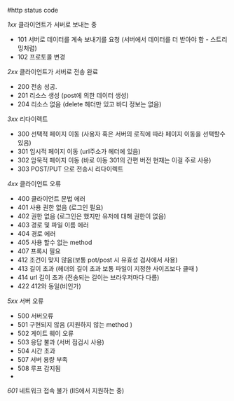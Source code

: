 #http status code


*1xx* 클라이언트가 서버로 보내는 중 
- 101 서버로 데이터를 계속 보내기를 요청 (서버에서 데이터를 더 받아야 함 - 스트리밍처럼)
- 102 프로토콜 변경

*2xx* 클라이언트가 서버로 전송 완료
- 200 전송 성공.
- 201 리소스 생성 (post에 의한 데이터 생성)
- 204 리소스 없음 (delete 헤더만 있고 바디 정보는 없음)


*3xx* 리다이렉트
- 300 선택적 페이지 이동 (사용자 혹은 서버의 로직에 따라 페이지 이동을 선택할수 있음)
- 301 임시적 페이지 이동 (url주소가 헤더에 있음)
- 302 암묵적 페이지 이동 (바로 이동 301의 간편 버전 현재는 이걸 주로 사용)
- 303 POST/PUT 으로 전송시 리다이렉트

*4xx* 클라이언트 오류
- 400 클라이언트 문법 에러 
- 401 사용 권한 없음 (로그인 필요)
- 402 권한 없음 (로그인은 했지만 유저에 대해 권한이 없음)
- 403 경로 및 파일 이름 에러
- 404 경로 에러
- 405 사용 할수 없는 method 
- 407 프록시 필요
- 412 조건이 맞지 않음(보통 pot/post 시 유효성 검사에서 사용)
- 413 길이 초과 (헤더의 길이 초과 보통 파일이 지정한 사이즈보다 클때 )
- 414 url 길이 초과 (전송되는 길이는 브라우저마다 다름)
- 422 412와 동일(비인가)

*5xx* 서버 오류
- 500 서버오류
- 501 구현되지 않음 (지원하지 않는 method )
- 502 게이트 웨이 오류
- 503 응답 불과 (서버 점검시 사용)
- 504 시간 초과
- 507 서버 용량 부족
- 508 루프 감지됨
- 

*601* 네트워크 접속 불가 (IIS에서 지원하는 중)
